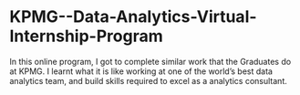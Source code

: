 # KPMG--Data-Analytics-Virtual-Internship-Program

In this online program, I got to complete similar work that the Graduates do at KPMG.
I learnt what it is like working at one of the world’s best data analytics team, and build skills required to excel as a analytics consultant.
